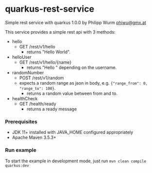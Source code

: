 # quarkus-rest-service
Simple rest service with quarkus 1.0.0 by Philipp Wurm <phiwu@gmx.at>

This service provides a simple rest api with 3 methods:
* hello
    * GET /rest/v1/hello
        * returns "Hello World".
* helloUser
    * GET /rest/v1/hello/{name}
        * returns "Hello <UserName>" depending on the username.
* randomNumber
    * POST /rest/v1/random
    * expects a random range as json in body, e.g. `{"range_from": 0, "range_to": 100}`.
        * returns a random value between from and to.
* healthCheck
    * GET /health/ready
        * returns a ready message
        
        
### Prerequisites
* JDK 11+ installed with JAVA_HOME configured appropriately
* Apache Maven 3.5.3+

### Run example
To start the example in development mode, just run `mvn clean compile quarkus:dev`
